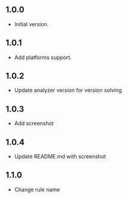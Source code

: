 ## 1.0.0

- Initial version.

## 1.0.1

- Add platforms support.

## 1.0.2

- Update analyzer version for version solving

## 1.0.3

- Add screenshot

## 1.0.4

- Update README.md with screenshot

## 1.1.0

- Change rule name